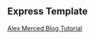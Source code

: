 ## Express Template

[Alex Merced Blog Tutorial](https://tuts.alexmercedcoder.dev/2021/11/Auth_with_express_JWT/)